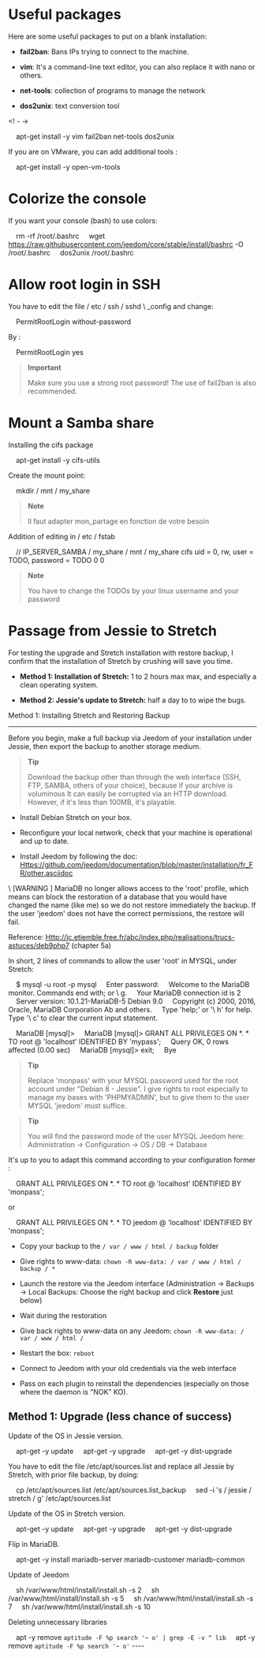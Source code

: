 Useful packages
==============

Here are some useful packages to put on a blank installation:

-   **fail2ban**: Bans IPs trying to connect
    to the machine.

-   **vim**: It's a command-line text editor, you can
    also replace it with nano or others.

-   **net-tools**: collection of programs to manage the network

-   **dos2unix**: text conversion tool

<! - ->

    apt-get install -y vim fail2ban net-tools dos2unix

If you are on VMware, you can add additional tools
:

    apt-get install -y open-vm-tools

Colorize the console
====================

If you want your console (bash) to use colors:

    rm -rf /root/.bashrc
    wget https://raw.githubusercontent.com/jeedom/core/stable/install/bashrc -O /root/.bashrc
    dos2unix /root/.bashrc

Allow root login in SSH
==================================

You have to edit the file / etc / ssh / sshd \ _config and change:

    PermitRootLogin without-password

By :

    PermitRootLogin yes

> **Important**
>
> Make sure you use a strong root password! The use of
> fail2ban is also recommended.

Mount a Samba share
=======================

Installing the cifs package

    apt-get install -y cifs-utils

Create the mount point:

    mkdir / mnt / my_share

> **Note**
>
> Il faut adapter mon\_partage en fonction de votre besoin

Addition of editing in / etc / fstab

    // IP_SERVER_SAMBA / my_share / mnt / my_share cifs uid = 0, rw, user = TODO, password = TODO 0 0

> **Note**
>
> You have to change the TODOs by your linux username and your
> password

Passage from Jessie to Stretch
===========================

For testing the upgrade and Stretch installation with restore
backup, I confirm that the installation of Stretch by
crushing will save you time.

-   **Method 1: Installation of Stretch:** 1 to 2 hours max max, and
    especially a clean operating system.

-   **Method 2: Jessie's update to Stretch:** half a day to
    to wipe the bugs.

Method 1: Installing Stretch and Restoring Backup
-------------------------------------------------- ---------------

Before you begin, make a full backup via Jeedom of your
installation under Jessie, then export the backup to another
storage medium.

> **Tip**
>
> Download the backup other than through the web interface (SSH, FTP,
> SAMBA, others of your choice), because if your archive is voluminous
> It can easily be corrupted via an HTTP download.
> However, if it's less than 100MB, it's playable.

-   Install Debian Stretch on your box.

-   Reconfigure your local network, check that your machine is
    operational and up to date.

-   Install Jeedom by following the doc:
    <Https://github.com/jeedom/documentation/blob/master/installation/fr_FR/other.asciidoc>

\ [WARNING \] MariaDB no longer allows access to the 'root' profile, which means
can block the restoration of a database that you would have
changed the name (like me) so we do not restore immediately the
backup. If the user 'jeedom' does not have the correct permissions, the
restore will fail.

Reference:
<Http://jc.etiemble.free.fr/abc/index.php/realisations/trucs-astuces/deb9php7>
(chapter 5a)

In short, 2 lines of commands to allow the user 'root' in
MYSQL, under Stretch:

    $ mysql -u root -p mysql
    Enter password:
    Welcome to the MariaDB monitor. Commands end with; or \ g.
    Your MariaDB connection id is 2
    Server version: 10.1.21-MariaDB-5 Debian 9.0
    Copyright (c) 2000, 2016, Oracle, MariaDB Corporation Ab and others.
    Type 'help;' or '\ h' for help. Type '\ c' to clear the current input statement.

    MariaDB [mysql]>
    MariaDB [mysql]> GRANT ALL PRIVILEGES ON *. * TO root @ 'localhost' IDENTIFIED BY 'mypass';
    Query OK, 0 rows affected (0.00 sec)
    MariaDB [mysql]> exit;
    Bye

> **Tip**
>
> Replace 'monpass' with your MYSQL password used for the
> root account under "Debian 8 - Jessie". I give rights to root
> especially to manage my bases with 'PHPMYADMIN', but to give them to
> the user MYSQL 'jeedom' must suffice.

> **Tip**
>
> You will find the password mode of the user MYSQL Jeedom here:
> Administration → Configuration → OS / DB → Database

It's up to you to adapt this command according to your configuration
former :

    GRANT ALL PRIVILEGES ON *. * TO root @ 'localhost' IDENTIFIED BY 'monpass';

or

    GRANT ALL PRIVILEGES ON *. * TO jeedom @ 'localhost' IDENTIFIED BY 'monpass';

-   Copy your backup to the `/ var / www / html / backup` folder

-   Give rights to www-data:
    `chown -R www-data: / var / www / html / backup / *`

-   Launch the restore via the Jeedom interface (Administration →
    Backups → Local Backups: Choose the right backup
    and click **Restore** just below)

-   Wait during the restoration

-   Give back rights to www-data on any Jeedom:
    `chown -R www-data: / var / www / html /`

-   Restart the box: `reboot`

-   Connect to Jeedom with your old credentials via
    the web interface

-   Pass on each plugin to reinstall the dependencies (especially
    on those where the daemon is "NOK" KO).

Method 1: Upgrade (less chance of success)
-----------------------------------------------

Update of the OS in Jessie version.

    apt-get -y update
    apt-get -y upgrade
    apt-get -y dist-upgrade

You have to edit the file /etc/apt/sources.list and replace all
Jessie by Stretch, with prior file backup, by doing:

    cp /etc/apt/sources.list /etc/apt/sources.list_backup
    sed -i 's / jessie / stretch / g' /etc/apt/sources.list

Update of the OS in Stretch version.

    apt-get -y update
    apt-get -y upgrade
    apt-get -y dist-upgrade

Flip in MariaDB.

    apt-get -y install mariadb-server mariadb-customer mariadb-common

Update of Jeedom

    sh /var/www/html/install/install.sh -s 2
    sh /var/www/html/install/install.sh -s 5
    sh /var/www/html/install/install.sh -s 7
    sh /var/www/html/install/install.sh -s 10

Deleting unnecessary libraries

    apt -y remove `aptitude -F %p search '~ o' | grep -E -v ^ lib`
    apt -y remove `aptitude -F %p search '~ o'` ----
